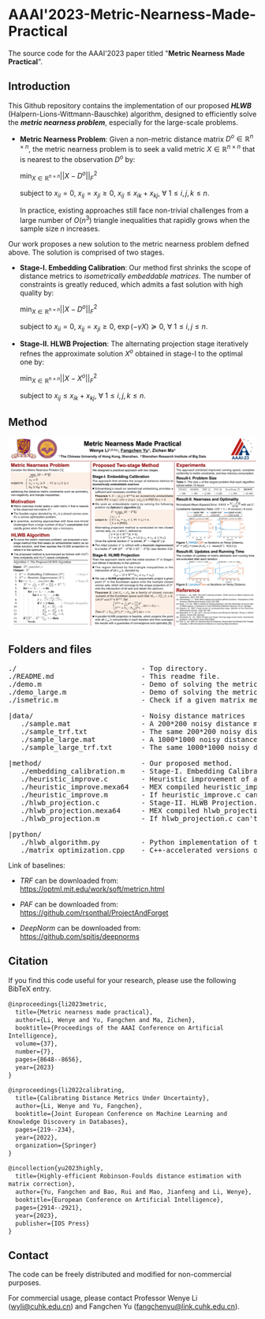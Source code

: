 # AAAI'2023-Metric-Nearness-Made-Practical

The source code for the AAAI'2023 paper titled "**Metric Nearness Made Practical**".

## Introduction

This Github repository contains the implementation of our proposed ***HLWB*** (Halpern-Lions-Wittmann-Bauschke) algorithm, designed to efficiently solve the ***metric nearness problem***, especially for the large-scale problems.

- **Metric Nearness Problem**: Given a non-metric distance matrix $D^o \in \mathbb{R}^{n \times n}$, the metric nearness problem is to seek a valid metric $X \in \mathbb{R}^{n \times n}$ that is nearest to the observation $D^o$ by:

  $\min_{X \in \mathbb{R}^{n \times n}} ||X - D^o||_F^2$ 
  
  subject to $x_{ii} = 0$, $x_{ij} = x_{ji} \ge 0$, $x_{ij} \le x_{ik} + x_{kj}$, $\forall$ $1 \le i,j,k \le n$.

  In practice, existing approaches still face non-trivial challenges from a large number of $O(n^3)$ triangle inequalities that rapidly grows when the sample size $n$ increases.

Our work proposes a new solution to the metric nearness problem defned above. The solution is comprised of two stages.

- **Stage-I. Embedding Calibration**: Our method first shrinks the scope of distance metrics to *isometrically embeddable matrices*. The number of constraints is greatly reduced, which admits a fast solution with high quality by:

  $\min_{X \in \mathbb{R}^{n \times n}} ||X - D^o||_F^2$ 
  
  subject to $x_{ii} = 0$, $x_{ij} = x_{ji} \ge 0$, $\exp(-\gamma X) \succeq 0$, $\forall$ $1 \le i,j \le n$.

- **Stage-II. HLWB Projection**: The
alternating projection stage iteratively refnes the approximate solution $X^o$ obtained in stage-I to the optimal one by:

  $\min_{X \in \mathbb{R}^{n \times n}} ||X - X^o||_F^2$ 
  
  subject to $x_{ij} \le x_{ik} + x_{kj}$, $\forall$ $1 \le i,j,k \le n$.

## Method

<p align="center">
    <img src="./fig/AAAI2023_poster.png" width="800">
</p>

## Folders and files

<pre>
./                              - Top directory.
./README.md                     - This readme file.
./demo.m                        - Demo of solving the metric nearness problem on a 200*200 matrix.
./demo_large.m                  - Demo of solving the metric nearness problem on a 1000*1000 matrix.
./ismetric.m                    - Check if a given matrix meet the distance metric requirements.

|data/                          - Noisy distance matrices
   ./sample.mat                 - A 200*200 noisy distance matrix and the ground-truth.
   ./sample_trf.txt             - The same 200*200 noisy distance matrix in TRF (Triangle Fixing Algorithm) input format.
   ./sample_large.mat           - A 1000*1000 noisy distance matrix and the ground-truth.
   ./sample_large_trf.txt       - The same 1000*1000 noisy distance matrix in TRF (Triangle Fixing Algorithm) input format.

|method/                        - Our proposed method.
   ./embedding_calibration.m    - Stage-I. Embedding Calibration.
   ./heuristic_improve.c        - Heuristic improvement of an approximate metric.
   ./heuristic_improve.mexa64   - MEX compiled heuristic_improve.c on linux x64.
   ./heuristic_improve.m        - If heuristic_improve.c can't be compiled, use this one.
   ./hlwb_projection.c          - Stage-II. HLWB Projection.
   ./hlwb_projection.mexa64     - MEX compiled hlwb_projection.c on linux x64.
   ./hlwb_projection.m          - If hlwb_projection.c can't be compiled, use this one.

|python/
   ./hlwb_algorithm.py          - Python implementation of the HLWB algorithm.
   ./matrix_optimization.cpp    - C++-accelerated versions of `heuristic_improve` and `hlwb_projection`.
</pre>

Link of baselines:

- *TRF* can be downloaded from: https://optml.mit.edu/work/soft/metricn.html

- *PAF* can be downloaded from: https://github.com/rsonthal/ProjectAndForget

- *DeepNorm* can be downloaded from: https://github.com/spitis/deepnorms

## Citation

If you find this code useful for your research, please use the following BibTeX entry.

```
@inproceedings{li2023metric,
  title={Metric nearness made practical},
  author={Li, Wenye and Yu, Fangchen and Ma, Zichen},
  booktitle={Proceedings of the AAAI Conference on Artificial Intelligence},
  volume={37},
  number={7},
  pages={8648--8656},
  year={2023}
}
```

```
@inproceedings{li2022calibrating,
  title={Calibrating Distance Metrics Under Uncertainty},
  author={Li, Wenye and Yu, Fangchen},
  booktitle={Joint European Conference on Machine Learning and Knowledge Discovery in Databases},
  pages={219--234},
  year={2022},
  organization={Springer}
}
```

```
@incollection{yu2023highly,
  title={Highly-efficient Robinson-Foulds distance estimation with matrix correction},
  author={Yu, Fangchen and Bao, Rui and Mao, Jianfeng and Li, Wenye},
  booktitle={European Conference on Artificial Intelligence},
  pages={2914--2921},
  year={2023},
  publisher={IOS Press}
}
```


## Contact

The code can be freely distributed and modified for non-commercial purposes.

For commercial usage, please contact Professor Wenye Li (wyli@cuhk.edu.cn) and Fangchen Yu (fangchenyu@link.cuhk.edu.cn).
